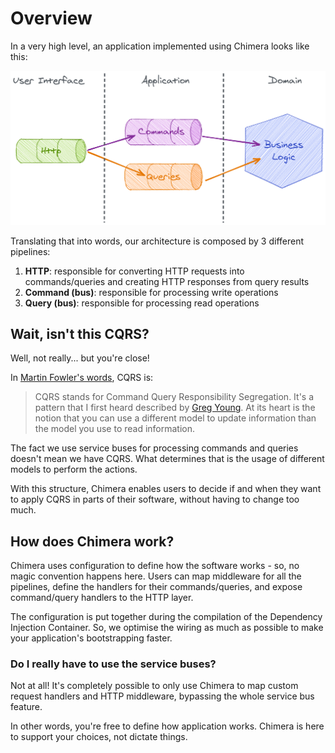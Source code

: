 # Overview

In a very high level, an application implemented using Chimera looks like this: 

![overall-architecture](../imgs/overall-architecture.png)

Translating that into words, our architecture is composed by 3 different pipelines:

1. **HTTP**: responsible for converting HTTP requests into commands/queries and creating HTTP responses from query results
1. **Command (bus)**: responsible for processing write operations
1. **Query (bus)**: responsible for processing read operations

## Wait, isn't this CQRS?

Well, not really... but you're close!

In [Martin Fowler's words](https://www.martinfowler.com/bliki/CQRS.html), CQRS is:

> CQRS stands for Command Query Responsibility Segregation.
> It's a pattern that I first heard described by [Greg Young](https://twitter.com/gregyoung).
> At its heart is the notion that you can use a different model to update information than the model you use to read information.

The fact we use service buses for processing commands and queries doesn't mean we have CQRS.
What determines that is the usage of different models to perform the actions.

With this structure, Chimera enables users to decide if and when they want to apply CQRS in parts of their software, without having to change too much.

## How does Chimera work?

Chimera uses configuration to define how the software works - so, no magic convention happens here.
Users can map middleware for all the pipelines, define the handlers for their commands/queries, and expose command/query handlers to the HTTP layer.

The configuration is put together during the compilation of the Dependency Injection Container.
So, we optimise the wiring as much as possible to make your application's bootstrapping faster.

### Do I really have to use the service buses?

Not at all!
It's completely possible to only use Chimera to map custom request handlers and HTTP middleware, bypassing the whole service bus feature.

In other words, you're free to define how application works.
Chimera is here to support your choices, not dictate things.
